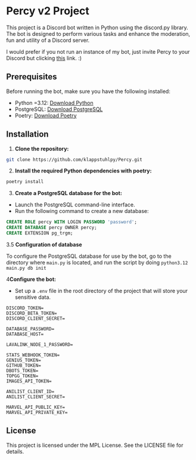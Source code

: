 # Percy v2 Project

This project is a Discord bot written in Python using the discord.py library. The bot is designed to perform various tasks and enhance the moderation, fun and utility of a Discord server.

I would prefer if you not run an instance of my bot, just invite Percy to your Discord but clicking [this](https://discord.com/api/oauth2/authorize?client_id=1070054930125176923&permissions=1480988813527&scope=bot%20applications.commands) link. :)

## Prerequisites

Before running the bot, make sure you have the following installed:

- Python =3.12: [Download Python](https://www.python.org/downloads/)
- PostgreSQL: [Download PostgreSQL](https://www.postgresql.org/download/)
- Poetry: [Download Poetry](https://python-poetry.org/docs/)

## Installation

1. **Clone the repository:**

```bash
git clone https://github.com/klappstuhlpy/Percy.git
```

2. **Install the required Python dependencies with poetry:**

```bash
poetry install
```

3. **Create a PostgreSQL database for the bot:**

- Launch the PostgreSQL command-line interface.
- Run the following command to create a new database:

```sql
CREATE ROLE percy WITH LOGIN PASSWORD 'password';
CREATE DATABASE percy OWNER percy;
CREATE EXTENSION pg_trgm;
```

3.5 **Configuration of database**

To configure the PostgreSQL database for use by the bot, go to the directory where `main.py` is located, and run the script by doing `python3.12 main.py db init`

4**Configure the bot:**

- Set up a ``.env`` file in the root directory of the project that will store your sensitive data.

```env
DISCORD_TOKEN=
DISCORD_BETA_TOKEN=
DISCORD_CLIENT_SECRET=

DATABASE_PASSWORD=
DATABASE_HOST=

LAVALINK_NODE_1_PASSWORD=

STATS_WEBHOOK_TOKEN=
GENIUS_TOKEN=
GITHUB_TOKEN=
DBOTS_TOKEN=
TOPGG_TOKEN=
IMAGES_API_TOKEN=

ANILIST_CLIENT_ID=
ANILIST_CLIENT_SECRET=

MARVEL_API_PUBLIC_KEY=
MARVEL_API_PRIVATE_KEY=
```

## License

This project is licensed under the MPL License. See the LICENSE file for details.
